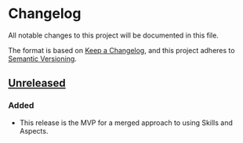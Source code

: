 # Changelog

All notable changes to this project will be documented in this file.

The format is based on [Keep a Changelog](https://keepachangelog.com/en/1.1.0/),
and this project adheres to [Semantic Versioning](https://semver.org/spec/v2.0.0.html).

## [Unreleased](https://github.com/nivthefox/foundryvtt-fate-hybrid-skills/tree/main)
### Added
- This release is the MVP for a merged approach to using Skills and Aspects.